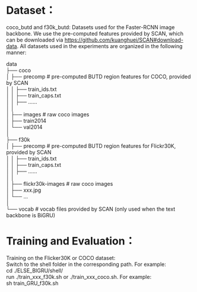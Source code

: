 Dataset：
=======
  
coco_butd and f30k_butd: Datasets used for the Faster-RCNN image backbone. We use the pre-computed features provided by SCAN, which can be downloaded via https://github.com/kuanghuei/SCAN#download-data.
All datasets used in the experiments are organized in the following manner:  

data  
├── coco  
│   ├── precomp  # pre-computed BUTD region features for COCO, provided by SCAN  
│   │      ├── train_ids.txt  
│   │      ├── train_caps.txt  
│   │      ├── ......  
│   │  
│   ├── images   # raw coco images  
│        ├── train2014  
│        └── val2014  
│    
├── f30k  
│   ├── precomp  # pre-computed BUTD region features for Flickr30K, provided by SCAN  
│   │      ├── train_ids.txt  
│   │      ├── train_caps.txt  
│   │      ├── ......  
│   │  
│   ├── flickr30k-images   # raw coco images  
│          ├── xxx.jpg  
│          └── ...  
│     
└── vocab  # vocab files provided by SCAN (only used when the text backbone is BiGRU)   
  
Training and Evaluation：
=======

Training on the Flicker30K or COCO dataset:  
Switch to the shell folder in the corresponding path. For example:  
cd ./ELSE_BIGRU/shell/  
run ./train_xxx_f30k.sh or ./train_xxx_coco.sh. For example:  
sh train_GRU_f30k.sh  
